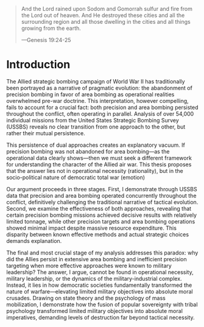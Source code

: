 > And the Lord rained upon Sodom and Gomorrah sulfur and fire from the Lord out of heaven. And He destroyed these cities and all the surrounding region and all those dwelling in the cities and all things growing from the earth.
>
> —Genesis 19:24-25

# Introduction

The Allied strategic bombing campaign of World War II has traditionally been portrayed as a narrative of pragmatic evolution: the abandonment of precision bombing in favor of area bombing as operational realities overwhelmed pre-war doctrine. This interpretation, however compelling, fails to account for a crucial fact: both precision and area bombing persisted throughout the conflict, often operating in parallel. Analysis of over 54,000 individual missions from the United States Strategic Bombing Survey (USSBS) reveals no clear transition from one approach to the other, but rather their mutual persistence.

This persistence of dual approaches creates an explanatory vacuum. If precision bombing was not abandoned for area bombing—as the operational data clearly shows—then we must seek a different framework for understanding the character of the Allied air war. This thesis proposes that the answer lies not in operational necessity (rationality), but in the socio-political nature of democratic total war (emotion)

Our argument proceeds in three stages. First, I demonstrate through USSBS data that precision and area bombing operated concurrently throughout the conflict, definitively challenging the traditional narrative of tactical evolution. Second, we examine the effectiveness of both approaches, revealing that certain precision bombing missions achieved decisive results with relatively limited tonnage, while other precision targets and area bombing operations showed minimal impact despite massive resource expenditure. This disparity between known effective methods and actual strategic choices demands explanation.

The final and most crucial stage of my analysis addresses this paradox: why did the Allies persist in extensive area bombing and inefficient precision targeting when more effective approaches were known to military leadership? The answer, I argue, cannot be found in operational necessity, military leadership, or the dynamics of the military-industrial complex. Instead, it lies in how democratic societies fundamentally transformed the nature of warfare—elevating limited military objectives into absolute moral crusades. Drawing on state theory and the psychology of mass mobilization, I demonstrate how the fusion of popular sovereignty with tribal psychology transformed limited military objectives into absolute moral imperatives, demanding levels of destruction far beyond tactical necessity.

<!-- Maybe throw a bone in here to the moralists about the human cost. War is hell vs. this war was hell and we will discuss why it was so. First we will examine was this a "neccessary" hell. And having disproven that we will understand the sociological dynamics that led to this war being so brutal. -->
